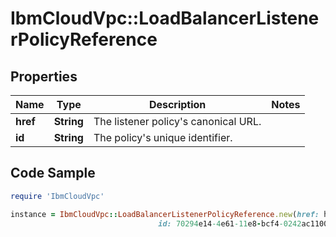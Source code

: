 # IbmCloudVpc::LoadBalancerListenerPolicyReference

## Properties

Name | Type | Description | Notes
------------ | ------------- | ------------- | -------------
**href** | **String** | The listener policy&#39;s canonical URL. | 
**id** | **String** | The policy&#39;s unique identifier. | 

## Code Sample

```ruby
require 'IbmCloudVpc'

instance = IbmCloudVpc::LoadBalancerListenerPolicyReference.new(href: https://us-south.iaas.cloud.ibm.com/v1/load_balancers/dd754295-e9e0-4c9d-bf6c-58fbc59e5727/listeners/70294e14-4e61-11e8-bcf4-0242ac110004/policies/f3187486-7b27-4c79-990c-47d33c0e2278,
                                 id: 70294e14-4e61-11e8-bcf4-0242ac110004)
```



